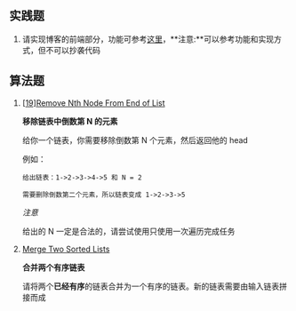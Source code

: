 ## 实践题

1. 请实现博客的前端部分，功能可参考[这里](https://github.com/mafengshe/web-senior-project-blog)，**注意:**可以参考功能和实现方式，但不可以抄袭代码

## 算法题

1. [[19\]Remove Nth Node From End of List](https://leetcode.com/problems/remove-nth-node-from-end-of-list)

   **移除链表中倒数第 N 的元素**

   给你一个链表，你需要移除倒数第 N 个元素，然后返回他的 head

   例如：

   ```
   给出链表：1->2->3->4->5 和 N = 2
   
   需要删除倒数第二个元素，所以链表变成 1->2->3->5
   ```

   *注意*

   给出的 N 一定是合法的，请尝试使用只使用一次遍历完成任务

1. [Merge Two Sorted Lists](https://leetcode.com/problems/merge-two-sorted-lists)

   **合并两个有序链表**

   请将两个**已经有序**的链表合并为一个有序的链表。新的链表需要由输入链表拼接而成